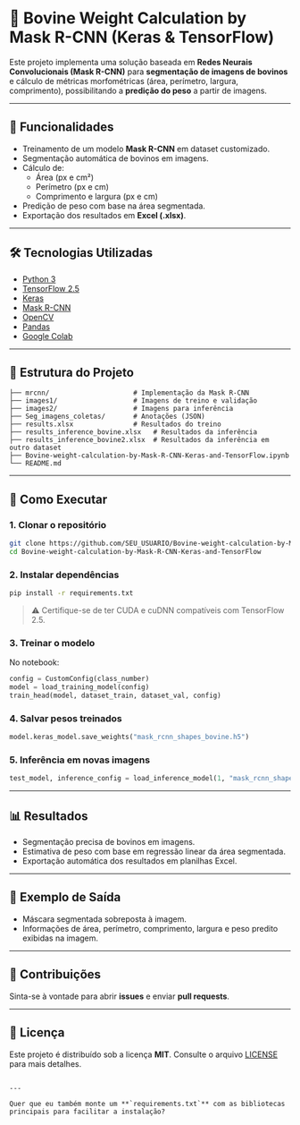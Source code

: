 # 🐄 Bovine Weight Calculation by Mask R-CNN (Keras & TensorFlow)

Este projeto implementa uma solução baseada em **Redes Neurais Convolucionais (Mask R-CNN)** para **segmentação de imagens de bovinos** e cálculo de métricas morfométricas (área, perímetro, largura, comprimento), possibilitando a **predição do peso** a partir de imagens.

---

## 📌 Funcionalidades
- Treinamento de um modelo **Mask R-CNN** em dataset customizado.  
- Segmentação automática de bovinos em imagens.  
- Cálculo de:
  - Área (px e cm²)  
  - Perímetro (px e cm)  
  - Comprimento e largura (px e cm)  
- Predição de peso com base na área segmentada.  
- Exportação dos resultados em **Excel (.xlsx)**.  

---

## 🛠️ Tecnologias Utilizadas
- [Python 3](https://www.python.org/)  
- [TensorFlow 2.5](https://www.tensorflow.org/)  
- [Keras](https://keras.io/)  
- [Mask R-CNN](https://github.com/matterport/Mask_RCNN)  
- [OpenCV](https://opencv.org/)  
- [Pandas](https://pandas.pydata.org/)  
- [Google Colab](https://colab.research.google.com/)  

---

## 📂 Estrutura do Projeto
```
├── mrcnn/                     # Implementação da Mask R-CNN
├── images1/                   # Imagens de treino e validação
├── images2/                   # Imagens para inferência
├── Seg_imagens_coletas/       # Anotações (JSON)
├── results.xlsx               # Resultados do treino
├── results_inference_bovine.xlsx   # Resultados da inferência
├── results_inference_bovine2.xlsx  # Resultados da inferência em outro dataset
├── Bovine-weight-calculation-by-Mask-R-CNN-Keras-and-TensorFlow.ipynb
└── README.md
```

---

## 🚀 Como Executar

### 1. Clonar o repositório
```bash
git clone https://github.com/SEU_USUARIO/Bovine-weight-calculation-by-Mask-R-CNN-Keras-and-TensorFlow.git
cd Bovine-weight-calculation-by-Mask-R-CNN-Keras-and-TensorFlow
```

### 2. Instalar dependências
```bash
pip install -r requirements.txt
```

> ⚠️ Certifique-se de ter CUDA e cuDNN compatíveis com TensorFlow 2.5.

### 3. Treinar o modelo
No notebook:
```python
config = CustomConfig(class_number)
model = load_training_model(config)
train_head(model, dataset_train, dataset_val, config)
```

### 4. Salvar pesos treinados
```python
model.keras_model.save_weights("mask_rcnn_shapes_bovine.h5")
```

### 5. Inferência em novas imagens
```python
test_model, inference_config = load_inference_model(1, "mask_rcnn_shapes_bovine.h5")
```

---

## 📊 Resultados
- Segmentação precisa de bovinos em imagens.  
- Estimativa de peso com base em regressão linear da área segmentada.  
- Exportação automática dos resultados em planilhas Excel.  

---

## 📸 Exemplo de Saída
- Máscara segmentada sobreposta à imagem.  
- Informações de área, perímetro, comprimento, largura e peso predito exibidas na imagem.  

---

## 🤝 Contribuições
Sinta-se à vontade para abrir **issues** e enviar **pull requests**.  

---

## 📜 Licença
Este projeto é distribuído sob a licença **MIT**. Consulte o arquivo [LICENSE](LICENSE) para mais detalhes.  
```

---

Quer que eu também monte um **`requirements.txt`** com as bibliotecas principais para facilitar a instalação?
